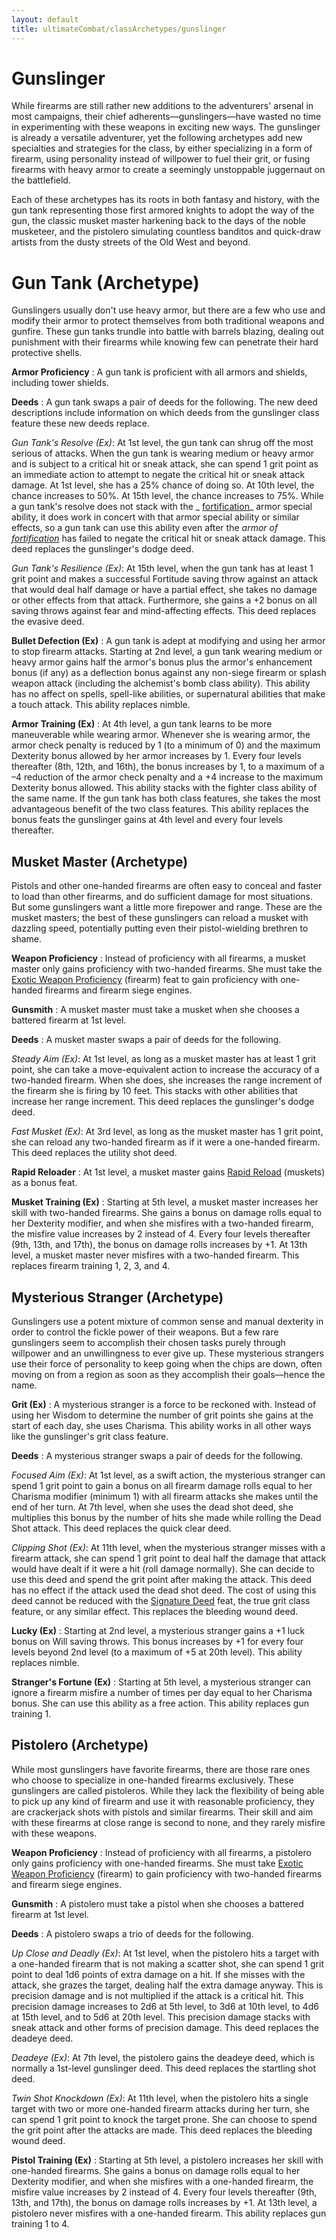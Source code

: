 ```yaml
---
layout: default
title: ultimateCombat/classArchetypes/gunslinger
---
```

# Gunslinger

While firearms are still rather new additions to the adventurers' arsenal in most campaigns, their chief adherents—gunslingers—have wasted no time in experimenting with these weapons in exciting new ways. The gunslinger is already a versatile adventurer, yet the following archetypes add new specialties and strategies for the class, by either specializing in a form of firearm, using personality instead of willpower to fuel their grit, or fusing firearms with heavy armor to create a seemingly unstoppable juggernaut on the battlefield.

Each of these archetypes has its roots in both fantasy and history, with the gun tank representing those first armored knights to adopt the way of the gun, the classic musket master harkening back to the days of the noble musketeer, and the pistolero simulating countless banditos and quick-draw artists from the dusty streets of the Old West and beyond.

# Gun Tank (Archetype)

Gunslingers usually don't use heavy armor, but there are a few who use and modify their armor to protect themselves from both traditional weapons and gunfire. These gun tanks trundle into battle with barrels blazing, dealing out punishment with their firearms while knowing few can penetrate their hard protective shells.

**Armor Proficiency** : A gun tank is proficient with all armors and shields, including tower shields.

**Deeds** : A gun tank swaps a pair of deeds for the following. The new deed descriptions include information on which deeds from the gunslinger class feature these new deeds replace.

_Gun Tank's Resolve (Ex)_: At 1st level, the gun tank can shrug off the most serious of attacks. When the gun tank is wearing medium or heavy armor and is subject to a critical hit or sneak attack, she can spend 1 grit point as an immediate action to attempt to negate the critical hit or sneak attack damage. At 1st level, she has a 25% chance of doing so. At 10th level, the chance increases to 50%. At 15th level, the chance increases to 75%. While a gun tank's resolve does not stack with the _ [fortification](magicItems/armor#_armor-fortification)_ armor special ability, it does work in concert with that armor special ability or similar effects, so a gun tank can use this ability even after the _armor of [fortification](magicItems/armor#_armor-fortification)_ has failed to negate the critical hit or sneak attack damage. This deed replaces the gunslinger's dodge deed.

  
  

_Gun Tank's Resilience (Ex)_: At 15th level, when the gun tank has at least 1 grit point and makes a successful Fortitude saving throw against an attack that would deal half damage or have a partial effect, she takes no damage or other effects from that attack. Furthermore, she gains a +2 bonus on all saving throws against fear and mind-affecting effects. This deed replaces the evasive deed.

**Bullet Defection (Ex)** : A gun tank is adept at modifying and using her armor to stop firearm attacks. Starting at 2nd level, a gun tank wearing medium or heavy armor gains half the armor's bonus plus the armor's enhancement bonus (if any) as a deflection bonus against any non-siege firearm or splash weapon attack (including the alchemist's bomb class ability). This ability has no affect on spells, spell-like abilities, or supernatural abilities that make a touch attack. This ability replaces nimble.

**Armor Training (Ex)** : At 4th level, a gun tank learns to be more maneuverable while wearing armor. Whenever she is wearing armor, the armor check penalty is reduced by 1 (to a minimum of 0) and the maximum Dexterity bonus allowed by her armor increases by 1. Every four levels thereafter (8th, 12th, and 16th), the bonus increases by 1, to a maximum of a –4 reduction of the armor check penalty and a +4 increase to the maximum Dexterity bonus allowed. This ability stacks with the fighter class ability of the same name. If the gun tank has both class features, she takes the most advantageous benefit of the two class features. This ability replaces the bonus feats the gunslinger gains at 4th level and every four levels thereafter.

## Musket Master (Archetype)

Pistols and other one-handed firearms are often easy to conceal and faster to load than other firearms, and do sufficient damage for most situations. But some gunslingers want a little more firepower and range. These are the musket masters; the best of these gunslingers can reload a musket with dazzling speed, potentially putting even their pistol-wielding brethren to shame.

**Weapon Proficiency** : Instead of proficiency with all firearms, a musket master only gains proficiency with two-handed firearms. She must take the [Exotic Weapon Proficiency](feats#_exotic-weapon-proficiency) (firearm) feat to gain proficiency with one-handed firearms and firearm siege engines.

**Gunsmith** : A musket master must take a musket when she chooses a battered firearm at 1st level.

**Deeds** : A musket master swaps a pair of deeds for the following.

_Steady Aim (Ex)_: At 1st level, as long as a musket master has at least 1 grit point, she can take a move-equivalent action to increase the accuracy of a two-handed firearm. When she does, she increases the range increment of the firearm she is firing by 10 feet. This stacks with other abilities that increase her range increment. This deed replaces the gunslinger's dodge deed.

  
  

_Fast Musket (Ex)_: At 3rd level, as long as the musket master has 1 grit point, she can reload any two-handed firearm as if it were a one-handed firearm. This deed replaces the utility shot deed.

**Rapid Reloader** : At 1st level, a musket master gains [Rapid Reload](../ultimateCombatFeats#_rapid-reload-(combat)) (muskets) as a bonus feat.

**Musket Training (Ex)** : Starting at 5th level, a musket master increases her skill with two-handed firearms. She gains a bonus on damage rolls equal to her Dexterity modifier, and when she misfires with a two-handed firearm, the misfire value increases by 2 instead of 4. Every four levels thereafter (9th, 13th, and 17th), the bonus on damage rolls increases by +1. At 13th level, a musket master never misfires with a two-handed firearm. This replaces firearm training 1, 2, 3, and 4.

## Mysterious Stranger (Archetype)

Gunslingers use a potent mixture of common sense and manual dexterity in order to control the fickle power of their weapons. But a few rare gunslingers seem to accomplish their chosen tasks purely through willpower and an unwillingness to ever give up. These mysterious strangers use their force of personality to keep going when the chips are down, often moving on from a region as soon as they accomplish their goals—hence the name.

**Grit (Ex)** : A mysterious stranger is a force to be reckoned with. Instead of using her Wisdom to determine the number of grit points she gains at the start of each day, she uses Charisma. This ability works in all other ways like the gunslinger's grit class feature.

**Deeds** : A mysterious stranger swaps a pair of deeds for the following.

_Focused Aim (Ex)_: At 1st level, as a swift action, the mysterious stranger can spend 1 grit point to gain a bonus on all firearm damage rolls equal to her Charisma modifier (minimum 1) with all firearm attacks she makes until the end of her turn. At 7th level, when she uses the dead shot deed, she multiplies this bonus by the number of hits she made while rolling the Dead Shot attack. This deed replaces the quick clear deed.

  
  

_Clipping Shot (Ex)_: At 11th level, when the mysterious stranger misses with a firearm attack, she can spend 1 grit point to deal half the damage that attack would have dealt if it were a hit (roll damage normally). She can decide to use this deed and spend the grit point after making the attack. This deed has no effect if the attack used the dead shot deed. The cost of using this deed cannot be reduced with the [Signature Deed](../ultimateCombatFeats#_signature-deed-(grit)) feat, the true grit class feature, or any similar effect. This replaces the bleeding wound deed.

**Lucky (Ex)** : Starting at 2nd level, a mysterious stranger gains a +1 luck bonus on Will saving throws. This bonus increases by +1 for every four levels beyond 2nd level (to a maximum of +5 at 20th level). This ability replaces nimble.

**Stranger's Fortune (Ex)** : Starting at 5th level, a mysterious stranger can ignore a firearm misfire a number of times per day equal to her Charisma bonus. She can use this ability as a free action. This ability replaces gun training 1.

## Pistolero (Archetype)

While most gunslingers have favorite firearms, there are those rare ones who choose to specialize in one-handed firearms exclusively. These gunslingers are called pistoleros. While they lack the flexibility of being able to pick up any kind of firearm and use it with reasonable proficiency, they are crackerjack shots with pistols and similar firearms. Their skill and aim with these firearms at close range is second to none, and they rarely misfire with these weapons.

**Weapon Proficiency** : Instead of proficiency with all firearms, a pistolero only gains proficiency with one-handed firearms. She must take [Exotic Weapon Proficiency](feats#_exotic-weapon-proficiency) (firearm) to gain proficiency with two-handed firearms and firearm siege engines.

**Gunsmith** : A pistolero must take a pistol when she chooses a battered firearm at 1st level.

**Deeds** : A pistolero swaps a trio of deeds for the following.

_Up Close and Deadly (Ex)_: At 1st level, when the pistolero hits a target with a one-handed firearm that is not making a scatter shot, she can spend 1 grit point to deal 1d6 points of extra damage on a hit. If she misses with the attack, she grazes the target, dealing half the extra damage anyway. This is precision damage and is not multiplied if the attack is a critical hit. This precision damage increases to 2d6 at 5th level, to 3d6 at 10th level, to 4d6 at 15th level, and to 5d6 at 20th level. This precision damage stacks with sneak attack and other forms of precision damage. This deed replaces the deadeye deed.

  
  

_Deadeye (Ex)_: At 7th level, the pistolero gains the deadeye deed, which is normally a 1st-level gunslinger deed. This deed replaces the startling shot deed.

  
  

_Twin Shot Knockdown (Ex)_: At 11th level, when the pistolero hits a single target with two or more one-handed firearm attacks during her turn, she can spend 1 grit point to knock the target prone. She can choose to spend the grit point after the attacks are made. This deed replaces the bleeding wound deed.

**Pistol Training (Ex)** : Starting at 5th level, a pistolero increases her skill with one-handed firearms. She gains a bonus on damage rolls equal to her Dexterity modifier, and when she misfires with a one-handed firearm, the misfire value increases by 2 instead of 4. Every four levels thereafter (9th, 13th, and 17th), the bonus on damage rolls increases by +1. At 13th level, a pistolero never misfires with a one-handed firearm. This ability replaces gun training 1 to 4.

